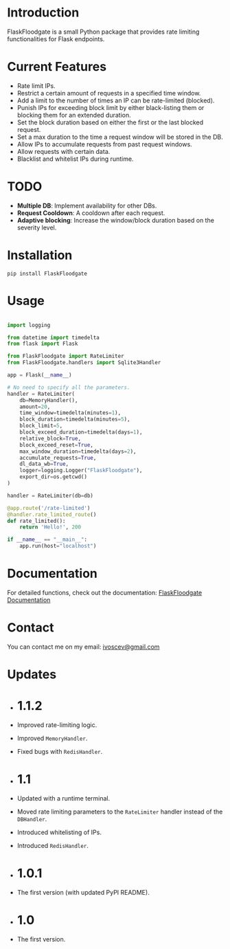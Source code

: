 # Introduction

FlaskFloodgate is a small Python package that provides rate limiting functionalities for Flask endpoints.

# Current Features
- Rate limit IPs.
- Restrict a certain amount of requests in a specified time window.
- Add a limit to the number of times an IP can be rate-limited (blocked).
- Punish IPs for exceeding block limit by either black-listing them or blocking them for an extended duration.
- Set the block duration based on either the first or the last blocked request.
- Set a max duration to the time a request window will be stored in the DB.
- Allow IPs to accumulate requests from past request windows.
- Allow requests with certain data.
- Blacklist and whitelist IPs during runtime.

# TODO
- **Multiple DB**: Implement availability for other DBs.
- **Request Cooldown**: A cooldown after each request.
- **Adaptive blocking**: Increase the window/block duration based on the severity level.

# Installation

`pip install FlaskFloodgate`

# Usage
```python

import logging

from datetime import timedelta
from flask import Flask

from FlaskFloodgate import RateLimiter
from FlaskFloodgate.handlers import Sqlite3Handler

app = Flask(__name__)

# No need to specify all the parameters.
handler = RateLimiter(
    db=MemoryHandler(),
    amount=20,
    time_window=timedelta(minutes=1),
    block_duration=timedelta(minutes=5),
    block_limit=5,
    block_exceed_duration=timedelta(days=1),
    relative_block=True,
    block_exceed_reset=True,
    max_window_duration=timedelta(days=2),
    accumulate_requests=True,
    dl_data_wb=True,
    logger=logging.Logger("FlaskFloodgate"),
    export_dir=os.getcwd()
)

handler = RateLimiter(db=db)

@app.route('/rate-limited')
@handler.rate_limited_route()
def rate_limited():
    return 'Hello!', 200

if __name__ == "__main__":
    app.run(host="localhost")

```

# Documentation
For detailed functions, check out the documentation: [FlaskFloodgate Documentation](https://flaskfloodgate.readthedocs.io/en/latest/introduction.html)

# Contact
You can contact me on my email: ivoscev@gmail.com

# Updates
- # 1.1.2
- Improved rate-limiting logic.
- Improved `MemoryHandler`.
- Fixed bugs with `RedisHandler`. 

- # 1.1
- Updated with a runtime terminal.
- Moved rate limiting parameters to the `RateLimiter` handler instead of the `DBHandler`.
- Introduced whitelisting of IPs.
- Introduced `RedisHandler`.

- # 1.0.1
- The first version (with updated PyPI README).

- # 1.0
- The first version.

